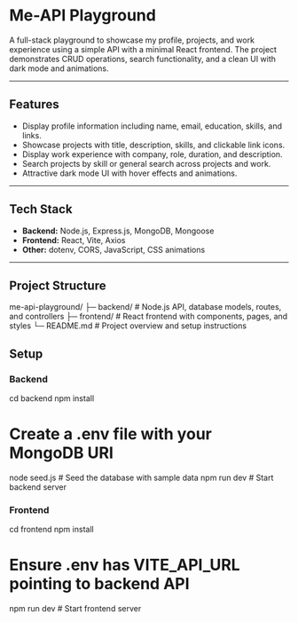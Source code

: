 # Me-API Playground

A full-stack playground to showcase my profile, projects, and work experience using a simple API with a minimal React frontend. The project demonstrates CRUD operations, search functionality, and a clean UI with dark mode and animations.  

---

## Features

- Display profile information including name, email, education, skills, and links.
- Showcase projects with title, description, skills, and clickable link icons.
- Display work experience with company, role, duration, and description.
- Search projects by skill or general search across projects and work.
- Attractive dark mode UI with hover effects and animations.

---

## Tech Stack

- **Backend:** Node.js, Express.js, MongoDB, Mongoose  
- **Frontend:** React, Vite, Axios  
- **Other:** dotenv, CORS, JavaScript, CSS animations  

---

## Project Structure
me-api-playground/
├─ backend/           # Node.js API, database models, routes, and controllers
├─ frontend/          # React frontend with components, pages, and styles
└─ README.md          # Project overview and setup instructions

## Setup

### Backend
cd backend
npm install
# Create a .env file with your MongoDB URI
node seed.js          # Seed the database with sample data
npm run dev           # Start backend server

### Frontend
cd frontend
npm install
# Ensure .env has VITE_API_URL pointing to backend API
npm run dev           # Start frontend server
